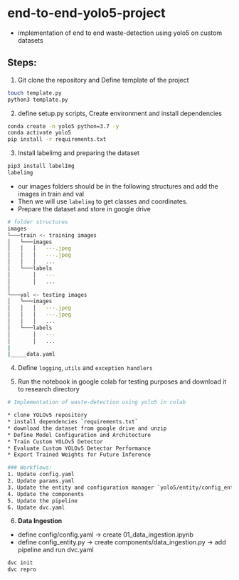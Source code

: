 # end-to-end-yolo5-project
* implementation of end to end waste-detection using yolo5 on custom datasets

## Steps:

1. Git clone the repository and Define template of the project

```bash
touch template.py
python3 template.py
```

2. define setup.py scripts, Create environment and install dependencies

```bash
conda create -n yolo5 python=3.7 -y
conda activate yolo5 
pip install -r requirements.txt
```
3. Install labelimg and preparing the dataset
```bash
pip3 install labelImg
labelimg
```

* our images folders should be in the following structures and add the images in train and val
* Then we will use `labelimg` to get classes and coordinates.
* Prepare the dataset and store in google drive
```bash
# folder structures
images
└───train <- training images
│   └───images
│   │   │   ---.jpeg
│   │   │   ---.jpeg
│   │   │   ...      
│   └───labels
│       │   ---
│       │   ...
│   
└───val <- testing images
│   └───images
│   │   │   ---.jpeg
│   │   │   ---.jpeg
│   │   │   ...      
│   └───labels
│       │   ---
│       │   ... 
|
|_____data.yaml

```

4. Define `logging`, `utils` and `exception handlers`

5. Run the notebook in google colab for testing purposes and download it to research directory
```bash
# Implementation of waste-detection using yolo5 in colab

* clone YOLOv5 repository
* install dependencies `requirements.txt`
* download the dataset from google drive and unzip
* Define Model Configuration and Architecture
* Train Custom YOLOv5 Detector
* Evaluate Custom YOLOv5 Detector Performance
* Export Trained Weights for Future Inference
```

```bash
### Workflows:
1. Update config.yaml
2. Update params.yaml
3. Update the entity and configuration manager `yolo5/entity/config_entity.py`
4. Update the components
5. Update the pipeline 
6. Update dvc.yaml
```

6. **Data Ingestion**
* define config/config.yaml -> create 01_data_ingestion.ipynb
* define config_entity.py -> create components/data_ingestion.py -> add pipeline and run dvc.yaml
```bash
dvc init
dvc repro
```